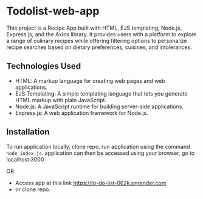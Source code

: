 # Todolist-web-app

This project is a Recipe App built with HTML, EJS templating, Node.js, Express.js, and the Axios library. It provides users with a platform to explore a range of culinary recipes while offering filtering options to personalize recipe searches based on dietary preferences, cuisines, and intolerances.

## Technologies Used

- HTML: A markup language for creating web pages and web applications.
- EJS Templating: A simple templating language that lets you generate HTML markup with plain JavaScript.
- Node.js: A JavaScript runtime for building server-side applications.
- Express.js: A web application framework for Node.js.

## Installation

To run application locally, clone repo, run application using the command `node index.js`. application can then be accessed using your browser, go to localhost:3000

OR

- Access app at this link https://to-do-list-062k.onrender.com
- or clone repo.

